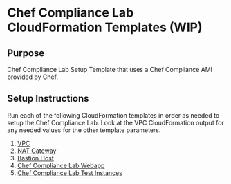 # Chef Compliance Lab CloudFormation Templates (WIP)

## Purpose
Chef Compliance Lab Setup Template that uses a Chef Compliance AMI provided by Chef.

## Setup Instructions
Run each of the following CloudFormation templates in order as needed to setup the Chef Compliance Lab.
Look at the VPC CloudFormation output for any needed values for the other template parameters.

1. [VPC](https://github.com/stelligent/cloudformation_templates/blob/master/infrastructure/vpc/vpc.template)
2. [NAT Gateway](https://github.com/stelligent/cloudformation_templates/blob/master/infrastructure/nat/natgateway.template)
3. [Bastion Host](https://github.com/stelligent/cloudformation_templates/blob/master/infrastructure/bastion/bastion.template)
4. [Chef Compliance Lab Webapp](https://github.com/stelligent/cloudformation_templates/blob/master/labs/chef_compliance/chef-compliance-lab-webapp.template)
5. [Chef Compliance Lab Test Instances](https://github.com/stelligent/cloudformation_templates/blob/master/labs/chef_compliance/chef-compliance-lab-test-instances.template)
